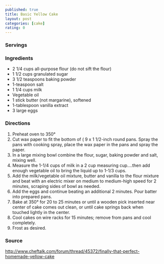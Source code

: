 ```yaml
---
published: true
title: Basic Yellow Cake
layout: post
categories: [cake]
rating: 0
---
```

### Servings


### Ingredients
- 2 1/4 cups all-purpose flour (do not sift the flour)
- 1 1/2 cups granulated sugar
- 3 1/2 teaspoons baking powder
- 1-teaspoon salt
- 1 1/4 cups milk
- Vegetable oil
- 1 stick butter (not margarine), softened
- 1-tablespoon vanilla extract
- 3 large eggs 

### Directions
1. Preheat oven to 350°
2. Cut wax paper to fit the bottom of ( 9 x 1 1/2-inch round pans. Spray the pans with cooking spray, place the wax paper in the pans and spray the paper.
3. In a large mixing bowl combine the flour, sugar, baking powder and salt, mixing well.
4. Measure the 1-1/4 cups of milk in a 2 cup measuring cup….then add enough vegetable oil to bring the liquid up to 1-1/3 cups.
5. Add the milk/vegetable oil mixture, butter and vanilla to the flour mixture and beat with an electric mixer on medium to medium-high speed for 2 minutes, scraping sides of bowl as needed.
6. Add the eggs and continue beating an additional 2 minutes. Pour batter into prepared pans.
7. Bake at 350° for 20 to 25 minutes or until a wooden pick inserted near center of cake comes out clean, or until cake springs back when touched lightly in the center.
8. Cool cakes on wire racks for 15 minutes; remove from pans and cool completely.
9. Frost as desired.

### Source
<a href="http://www.cheftalk.com/forum/thread/45372/finally-that-perfect-homemade-yellow-cake" target="new">http://www.cheftalk.com/forum/thread/45372/finally-that-perfect-homemade-yellow-cake</a>
